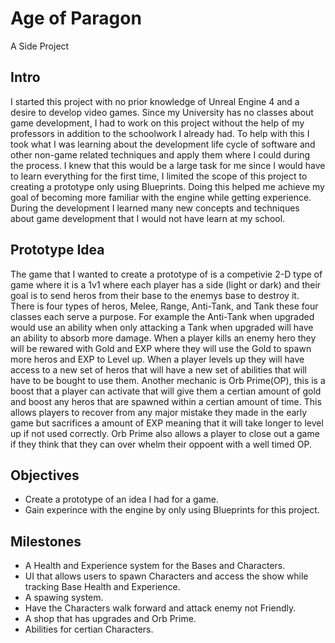 # Age of Paragon
A Side Project

## Intro

I started this project with no prior knowledge of Unreal Engine 4 and a desire to develop video games. Since my University has no classes about game development, I had to work on this project without the help of my professors in addition to the schoolwork I already had. To help with this I took what I was learning about the development life cycle of software and other non-game related techniques and apply them where I could during the process. I knew that this would be a large task for me since I would have to learn everything for the first time, I limited the scope of this project to creating a prototype only using Blueprints. Doing this helped me achieve my goal of becoming more familiar with the engine while getting experience. During the development I learned many new concepts and techniques about game development that I would not have learn at my school.

## Prototype Idea
The game that I wanted to create a prototype of is a competivie 2-D type of game where it is a 1v1 where each player has a side (light or dark) and their goal is to send heros from their base to the enemys base to destroy it. There is four types of heros, Melee, Range, Anti-Tank, and Tank these four classes each serve a purpose. For example the Anti-Tank when upgraded would use an ability when only attacking a Tank when upgraded will have an ability to absorb more damage. When a player kills an enemy hero they will be rewared with Gold and EXP where they will use the Gold to spawn more heros and EXP to Level up. When a player levels up they will have access to a new set of heros that will have a new set of abilities that will have to be bought to use them. Another mechanic is Orb Prime(OP), this is a boost that a player can activate that will give them a certian amount of gold and boost any heros that are spawned within a certian amount of time. This allows players to recover from any major mistake they made in the early game but sacrifices a amount of EXP meaning that it will take longer to level up if not used correctly. Orb Prime also allows a player to close out a game if they think that they can over whelm their oppoent with a well timed OP.

## Objectives
 - Create a prototype of an idea I had for a game.
 - Gain experince with the engine by only using Blueprints for this project.

## Milestones 
 - A Health and Experience system for the Bases and Characters.
 - UI that allows users to spawn Characters and access the show while tracking Base Health and Experience.
 - A spawing system.
 - Have the Characters walk forward and attack enemy not Friendly.
 - A shop that has upgrades and Orb Prime.
 - Abilities for certian Characters.


